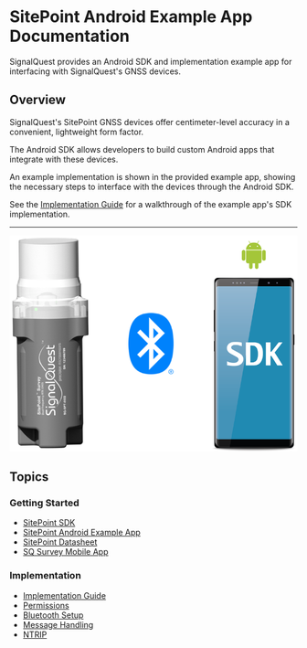 # SitePoint Android Example App Documentation

SignalQuest provides an Android SDK and implementation example app for interfacing with SignalQuest's GNSS devices.

## Overview

SignalQuest's SitePoint GNSS devices offer centimeter-level accuracy in a convenient, lightweight form factor.

The Android SDK allows developers to build custom Android apps that integrate with these devices.

An example implementation is shown in the provided example app, showing the necessary steps to interface with the devices through the Android SDK.

See the [Implementation Guide](Implementation_Guide/B1_Implementation_Guide.md) for a walkthrough of the example app's SDK implementation.

<hr>

![SitePoint SDK](Resources/SitePoint-Android-SDK.png)

## Topics

### Getting Started

- [SitePoint SDK](Getting_Started/A1_SitePoint_SDK.md)
- [SitePoint Android Example App](Getting_Started/A2_Android_Java_Example_App.md)
- [SitePoint Datasheet](Getting_Started/A3_SitePoint_Datasheet.md)
- [SQ Survey Mobile App](Getting_Started/A4_SQ_Survey_Mobile_App.md)

### Implementation

- [Implementation Guide](Implementation_Guide/B1_Implementation_Guide.md)
- [Permissions](Implementation_Guide/B2_Permissions.md)
- [Bluetooth Setup](Implementation_Guide/B3_Bluetooth_Setup.md)
- [Message Handling](Implementation_Guide/B4_Message_Handling.md)
- [NTRIP](Implementation_Guide/B5_NTRIP)
